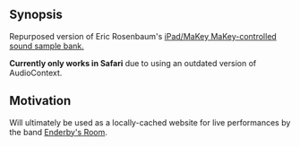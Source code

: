 ## Synopsis

Repurposed version of Eric Rosenbaum's <a href="http://www.makeymakey.com/forums/index.php?topic=5743.0">iPad/MaKey MaKey-controlled sound sample bank.</a>

<b>Currently only works in Safari</b> due to using an outdated version of AudioContext.

## Motivation

Will ultimately be used as a locally-cached website for live performances by the band <a href="http://www.enderbysroom.co.uk">Enderby's Room</a>. 
